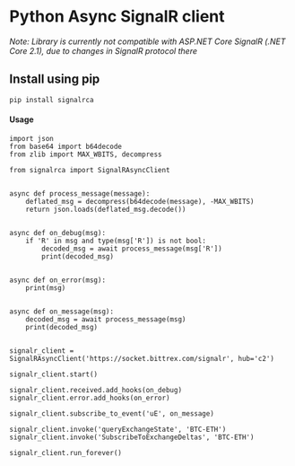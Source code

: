 # Python Async SignalR client

*Note: Library is currently not compatible with ASP.NET Core SignalR (.NET Core 2.1), due to changes in SignalR protocol there*

## Install using pip
```
pip install signalrca
```

#### Usage

```
import json
from base64 import b64decode
from zlib import MAX_WBITS, decompress

from signalrca import SignalRAsyncClient


async def process_message(message):
    deflated_msg = decompress(b64decode(message), -MAX_WBITS)
    return json.loads(deflated_msg.decode())


async def on_debug(msg):
    if 'R' in msg and type(msg['R']) is not bool:
        decoded_msg = await process_message(msg['R'])
        print(decoded_msg)


async def on_error(msg):
    print(msg)


async def on_message(msg):
    decoded_msg = await process_message(msg)
    print(decoded_msg)


signalr_client = SignalRAsyncClient('https://socket.bittrex.com/signalr', hub='c2')

signalr_client.start()

signalr_client.received.add_hooks(on_debug)
signalr_client.error.add_hooks(on_error)

signalr_client.subscribe_to_event('uE', on_message)

signalr_client.invoke('queryExchangeState', 'BTC-ETH')
signalr_client.invoke('SubscribeToExchangeDeltas', 'BTC-ETH')

signalr_client.run_forever()
```
